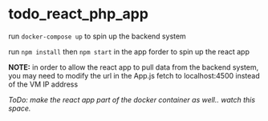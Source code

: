 # todo_react_php_app

run `docker-compose up` to spin up the backend system

run `npm install` then `npm start` in the app forder to spin up the react app

**NOTE:** in order to allow the react app to pull data from the backend system, you may need to modify the url in the App.js fetch to localhost:4500 instead of the VM IP address

_ToDo: make the react app part of the docker container as well.. watch this space._
